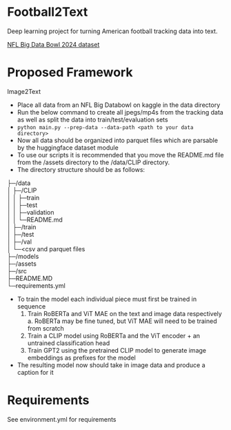 # Football2Text
Deep learning project for turning American football tracking data into text.

[NFL Big Data Bowl 2024 dataset](https://www.kaggle.com/competitions/nfl-big-data-bowl-2024/overview)

# Proposed Framework
Image2Text
- Place all data from an NFL Big Databowl on kaggle in the data directory
- Run the below command to create all jpegs/mp4s from the tracking data as well as split the data into train/test/evaluation sets
- `python main.py --prep-data --data-path <path to your data directory>`
- Now all data should be organized into parquet files which are parsable by the huggingface dataset module
- To use our scripts it is recommended that you move the README.md file from the /assets directory to the /data/CLIP directory.
- The directory structure should be as follows:

├─/data  
│ ├─/CLIP  
│ │ ├─train  
│ │ ├─test  
│ │ ├─validation  
│ │ └─README.md  
│ ├─/train  
│ ├─/test  
│ ├─/val  
│ └─<csv and parquet files  
├─/models  
├─/assets  
├─/src  
├─README.MD  
└─requirements.yml  

- To train the model each individual piece must first be trained in sequence
    1. Train RoBERTa and ViT MAE on the text and image data respectively
        a. RoBERTa may be fine tuned, but ViT MAE will need to be trained from scratch
    2. Train a CLIP model using RoBERTa and the ViT encoder + an untrained classification head
    3. Train GPT2 using the pretrained CLIP model to generate image embeddings as prefixes for the model
- The resulting model now should take in image data and produce a caption for it

# Requirements
See environment.yml for requirements
